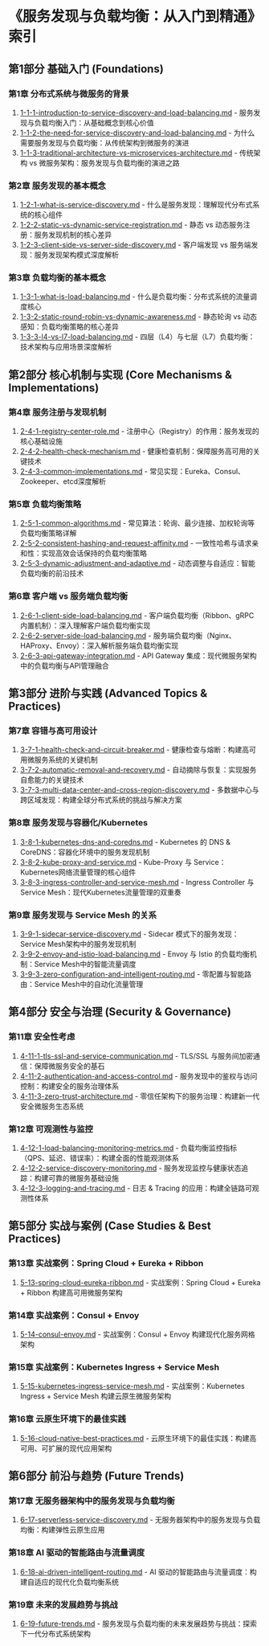 # 《服务发现与负载均衡：从入门到精通》索引

## 第1部分 基础入门 (Foundations)

### 第1章 分布式系统与微服务的背景

1. [1-1-1-introduction-to-service-discovery-and-load-balancing.md](1-1-1-introduction-to-service-discovery-and-load-balancing.md) - 服务发现与负载均衡入门：从基础概念到核心价值
2. [1-1-2-the-need-for-service-discovery-and-load-balancing.md](1-1-2-the-need-for-service-discovery-and-load-balancing.md) - 为什么需要服务发现与负载均衡：从传统架构到微服务的演进
3. [1-1-3-traditional-architecture-vs-microservices-architecture.md](1-1-3-traditional-architecture-vs-microservices-architecture.md) - 传统架构 vs 微服务架构：服务发现与负载均衡的演进之路

### 第2章 服务发现的基本概念

1. [1-2-1-what-is-service-discovery.md](1-2-1-what-is-service-discovery.md) - 什么是服务发现：理解现代分布式系统的核心组件
2. [1-2-2-static-vs-dynamic-service-registration.md](1-2-2-static-vs-dynamic-service-registration.md) - 静态 vs 动态服务注册：服务发现机制的核心差异
3. [1-2-3-client-side-vs-server-side-discovery.md](1-2-3-client-side-vs-server-side-discovery.md) - 客户端发现 vs 服务端发现：服务发现架构模式深度解析

### 第3章 负载均衡的基本概念

1. [1-3-1-what-is-load-balancing.md](1-3-1-what-is-load-balancing.md) - 什么是负载均衡：分布式系统的流量调度核心
2. [1-3-2-static-round-robin-vs-dynamic-awareness.md](1-3-2-static-round-robin-vs-dynamic-awareness.md) - 静态轮询 vs 动态感知：负载均衡策略的核心差异
3. [1-3-3-l4-vs-l7-load-balancing.md](1-3-3-l4-vs-l7-load-balancing.md) - 四层（L4）与七层（L7）负载均衡：技术架构与应用场景深度解析

## 第2部分 核心机制与实现 (Core Mechanisms & Implementations)

### 第4章 服务注册与发现机制

1. [2-4-1-registry-center-role.md](2-4-1-registry-center-role.md) - 注册中心（Registry）的作用：服务发现的核心基础设施
2. [2-4-2-health-check-mechanism.md](2-4-2-health-check-mechanism.md) - 健康检查机制：保障服务高可用的关键技术
3. [2-4-3-common-implementations.md](2-4-3-common-implementations.md) - 常见实现：Eureka、Consul、Zookeeper、etcd深度解析

### 第5章 负载均衡策略

1. [2-5-1-common-algorithms.md](2-5-1-common-algorithms.md) - 常见算法：轮询、最少连接、加权轮询等负载均衡策略详解
2. [2-5-2-consistent-hashing-and-request-affinity.md](2-5-2-consistent-hashing-and-request-affinity.md) - 一致性哈希与请求亲和性：实现高效会话保持的负载均衡策略
3. [2-5-3-dynamic-adjustment-and-adaptive.md](2-5-3-dynamic-adjustment-and-adaptive.md) - 动态调整与自适应：智能负载均衡的前沿技术

### 第6章 客户端 vs 服务端负载均衡

1. [2-6-1-client-side-load-balancing.md](2-6-1-client-side-load-balancing.md) - 客户端负载均衡（Ribbon、gRPC 内置机制）：深入理解客户端负载均衡实现
2. [2-6-2-server-side-load-balancing.md](2-6-2-server-side-load-balancing.md) - 服务端负载均衡（Nginx、HAProxy、Envoy）：深入解析服务端负载均衡实现
3. [2-6-3-api-gateway-integration.md](2-6-3-api-gateway-integration.md) - API Gateway 集成：现代微服务架构中的负载均衡与API管理融合

## 第3部分 进阶与实践 (Advanced Topics & Practices)

### 第7章 容错与高可用设计

1. [3-7-1-health-check-and-circuit-breaker.md](3-7-1-health-check-and-circuit-breaker.md) - 健康检查与熔断：构建高可用微服务系统的关键机制
2. [3-7-2-automatic-removal-and-recovery.md](3-7-2-automatic-removal-and-recovery.md) - 自动摘除与恢复：实现服务自愈能力的关键技术
3. [3-7-3-multi-data-center-and-cross-region-discovery.md](3-7-3-multi-data-center-and-cross-region-discovery.md) - 多数据中心与跨区域发现：构建全球分布式系统的挑战与解决方案

### 第8章 服务发现与容器化/Kubernetes

1. [3-8-1-kubernetes-dns-and-coredns.md](3-8-1-kubernetes-dns-and-coredns.md) - Kubernetes 的 DNS & CoreDNS：容器化环境中的服务发现机制
2. [3-8-2-kube-proxy-and-service.md](3-8-2-kube-proxy-and-service.md) - Kube-Proxy 与 Service：Kubernetes网络流量管理的核心组件
3. [3-8-3-ingress-controller-and-service-mesh.md](3-8-3-ingress-controller-and-service-mesh.md) - Ingress Controller 与 Service Mesh：现代Kubernetes流量管理的双重奏

### 第9章 服务发现与 Service Mesh 的关系

1. [3-9-1-sidecar-service-discovery.md](3-9-1-sidecar-service-discovery.md) - Sidecar 模式下的服务发现：Service Mesh架构中的服务发现机制
2. [3-9-2-envoy-and-istio-load-balancing.md](3-9-2-envoy-and-istio-load-balancing.md) - Envoy 与 Istio 的负载均衡机制：Service Mesh中的智能流量调度
3. [3-9-3-zero-configuration-and-intelligent-routing.md](3-9-3-zero-configuration-and-intelligent-routing.md) - 零配置与智能路由：Service Mesh中的自动化流量管理

## 第4部分 安全与治理 (Security & Governance)

### 第11章 安全性考虑

1. [4-11-1-tls-ssl-and-service-communication.md](4-11-1-tls-ssl-and-service-communication.md) - TLS/SSL 与服务间加密通信：保障微服务安全的基石
2. [4-11-2-authentication-and-access-control.md](4-11-2-authentication-and-access-control.md) - 服务发现中的鉴权与访问控制：构建安全的服务治理体系
3. [4-11-3-zero-trust-architecture.md](4-11-3-zero-trust-architecture.md) - 零信任架构下的服务治理：构建新一代安全微服务生态系统

### 第12章 可观测性与监控

1. [4-12-1-load-balancing-monitoring-metrics.md](4-12-1-load-balancing-monitoring-metrics.md) - 负载均衡监控指标（QPS、延迟、错误率）：构建全面的性能观测体系
2. [4-12-2-service-discovery-monitoring.md](4-12-2-service-discovery-monitoring.md) - 服务发现监控与健康状态追踪：构建可靠的微服务基础设施
3. [4-12-3-logging-and-tracing.md](4-12-3-logging-and-tracing.md) - 日志 & Tracing 的应用：构建全链路可观测性体系

## 第5部分 实战与案例 (Case Studies & Best Practices)

### 第13章 实战案例：Spring Cloud + Eureka + Ribbon

1. [5-13-spring-cloud-eureka-ribbon.md](5-13-spring-cloud-eureka-ribbon.md) - 实战案例：Spring Cloud + Eureka + Ribbon 构建高可用微服务架构

### 第14章 实战案例：Consul + Envoy

1. [5-14-consul-envoy.md](5-14-consul-envoy.md) - 实战案例：Consul + Envoy 构建现代化服务网格架构

### 第15章 实战案例：Kubernetes Ingress + Service Mesh

1. [5-15-kubernetes-ingress-service-mesh.md](5-15-kubernetes-ingress-service-mesh.md) - 实战案例：Kubernetes Ingress + Service Mesh 构建云原生微服务架构

### 第16章 云原生环境下的最佳实践

1. [5-16-cloud-native-best-practices.md](5-16-cloud-native-best-practices.md) - 云原生环境下的最佳实践：构建高可用、可扩展的现代应用架构

## 第6部分 前沿与趋势 (Future Trends)

### 第17章 无服务器架构中的服务发现与负载均衡

1. [6-17-serverless-service-discovery.md](6-17-serverless-service-discovery.md) - 无服务器架构中的服务发现与负载均衡：构建弹性云原生应用

### 第18章 AI 驱动的智能路由与流量调度

1. [6-18-ai-driven-intelligent-routing.md](6-18-ai-driven-intelligent-routing.md) - AI 驱动的智能路由与流量调度：构建自适应的现代化负载均衡系统

### 第19章 未来的发展趋势与挑战

1. [6-19-future-trends.md](6-19-future-trends.md) - 服务发现与负载均衡的未来发展趋势与挑战：探索下一代分布式系统架构